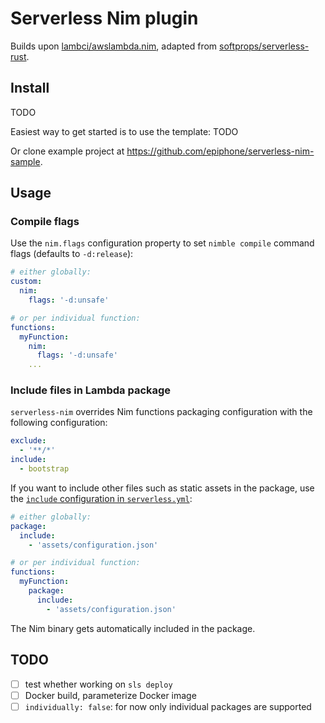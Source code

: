 # Serverless Nim plugin

Builds upon [lambci/awslambda.nim](https://github.com/lambci/awslambda.nim), adapted from [softprops/serverless-rust](https://github.com/softprops/serverless-rust/).

## Install

TODO

Easiest way to get started is to use the template: TODO

Or clone example project at https://github.com/epiphone/serverless-nim-sample.

## Usage

### Compile flags

Use the `nim.flags` configuration property to set `nimble compile` command flags (defaults to `-d:release`):

```yaml
# either globally:
custom:
  nim:
    flags: '-d:unsafe'

# or per individual function:
functions:
  myFunction:
    nim:
      flags: '-d:unsafe'
    ...
```

### Include files in Lambda package

`serverless-nim` overrides Nim functions packaging configuration with the following configuration:

```yaml
exclude:
  - '**/*'
include:
  - bootstrap
```

If you want to include other files such as static assets in the package, use the [`include` configuration in `serverless.yml`](https://serverless.com/framework/docs/providers/aws/guide/packaging/#exclude--include):

```yaml
# either globally:
package:
  include:
    - 'assets/configuration.json'

# or per individual function:
functions:
  myFunction:
    package:
      include:
        - 'assets/configuration.json'
```

The Nim binary gets automatically included in the package.

## TODO
- [ ] test whether working on `sls deploy`
- [ ] Docker build, parameterize Docker image
- [ ] `individually: false`: for now only individual packages are supported
